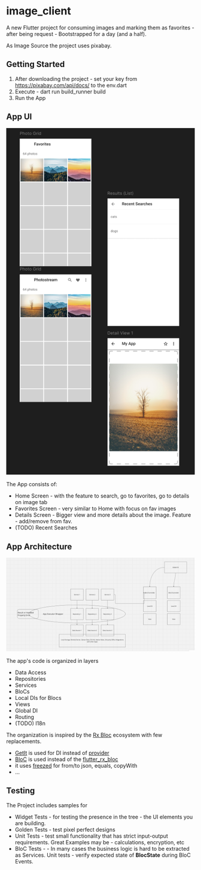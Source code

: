 # image_client

A new Flutter project for consuming images and marking them as favorites - after being request -
Bootstrapped for a day (and a half).

As Image Source the project uses pixabay.

## Getting Started

1. After downloading the project - set your key from https://pixabay.com/api/docs/ to the env.dart
2. Execute - dart run build_runner build
3. Run the App

## App UI

![App UI](app_ui.png)

The App consists of:

- Home Screen - with the feature to search, go to favorites, go to details on image tab
- Favorites Screen - very similar to Home with focus on fav images
- Details Screen - Bigger view and more details about the image. Feature - add/remove from fav.
- (TODO) Recent Searches

## App Architecture

![App Architecture](architecture.png)

The app's code is organized in layers

- Data Access
- Repositories
- Services
- BloCs
- Local DIs for Blocs
- Views
- Global DI
- Routing
- (TODO) I18n

The organization is inspired by the [Rx Bloc](https://pub.dev/packages/rx_bloc) ecosystem with few
replacements.

- [GetIt](https://pub.dev/packages/get_it) is used for DI instead
  of [provider](https://pub.dev/packages/provider)
- [BloC](https://pub.dev/packages/bloc)  is used instead of
  the [flutter_rx_bloc](https://pub.dev/packages/flutter_rx_bloc)
- it uses [freezed](https://pub.dev/packages/freezed) for from/to json, equals, copyWith
- ...

## Testing

The Project includes samples for

- Widget Tests - for testing the presence in the tree - the UI elements you are building.
- Golden Tests - test pixel perfect designs
- Unit Tests - test small functionality that has strict input-output requirements. Great Examples
  may be - calculations, encryption, etc
- BloC Tests - - In many cases the business logic is hard to be extracted as Services. Unit tests -
  verify expected state of **BlocState** during BloC Events.

